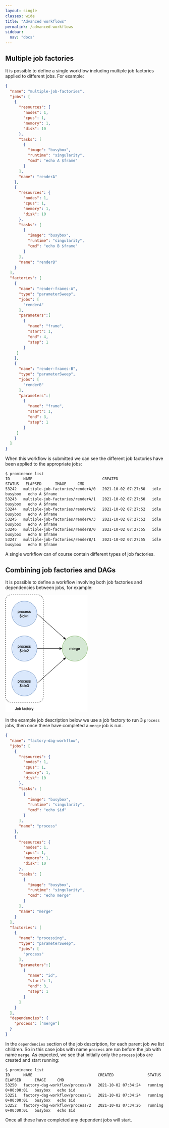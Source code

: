 ```yaml
---
layout: single
classes: wide
title: "Advanced workflows"
permalink: /advanced-workflows
sidebar:
  nav: "docs"
---
```


## Multiple job factories
It is possible to define a single workflow including multiple job factories applied to different jobs. For example:
```json
{
  "name": "multiple-job-factories",
  "jobs": [
    {
      "resources": {
        "nodes": 1,
        "cpus": 1,
        "memory": 1,
        "disk": 10
      },
      "tasks": [
        {
          "image": "busybox",
          "runtime": "singularity",
          "cmd": "echo A $frame"
        }
      ],
      "name": "renderA"
    },
    {
      "resources": {
        "nodes": 1,
        "cpus": 1,
        "memory": 1,
        "disk": 10
      },
      "tasks": [
        {
          "image": "busybox",
          "runtime": "singularity",
          "cmd": "echo B $frame"
        }
      ],
      "name": "renderB"
    }
  ],
  "factories": [
    {
      "name": "render-frames-A",
      "type": "parameterSweep",
      "jobs": [
        "renderA"
      ],
      "parameters":[
        {
          "name": "frame",
          "start": 1,
          "end": 4,
          "step": 1
        }
     ]
    },
    {
      "name": "render-frames-B",
      "type": "parameterSweep",
      "jobs": [
        "renderB"
      ],
      "parameters":[
        {
          "name": "frame",
          "start": 1,
          "end": 3,
          "step": 1
        }
     ]
    }
  ]
}
```
When this workflow is submitted we can see the different job factories have been applied to the appropriate jobs:
```
$ prominence list
ID      NAME                               CREATED               STATUS   ELAPSED      IMAGE     CMD          
53242   multiple-job-factories/renderA/0   2021-10-02 07:27:50   idle                  busybox   echo A $frame
53243   multiple-job-factories/renderA/1   2021-10-02 07:27:50   idle                  busybox   echo A $frame
53244   multiple-job-factories/renderA/2   2021-10-02 07:27:52   idle                  busybox   echo A $frame
53245   multiple-job-factories/renderA/3   2021-10-02 07:27:52   idle                  busybox   echo A $frame
53246   multiple-job-factories/renderB/0   2021-10-02 07:27:55   idle                  busybox   echo B $frame
53247   multiple-job-factories/renderB/1   2021-10-02 07:27:55   idle                  busybox   echo B $frame
```

A single workflow can of course contain different types of job factories.

## Combining job factories and DAGs
It is possible to define a workflow involving both job factories and dependencies between jobs, for example:

![Job factory in a DAG](jobfactorydag.png)

In the example job description below we use a job factory to
run 3 `process` jobs, then once these have completed a `merge` job is run.
```json
{
  "name": "factory-dag-workflow",
  "jobs": [
    {
      "resources": {
        "nodes": 1,
        "cpus": 1,
        "memory": 1,
        "disk": 10
      },
      "tasks": [
        {
          "image": "busybox",
          "runtime": "singularity",
          "cmd": "echo $id"
        }
      ],
      "name": "process"
    },
    {
      "resources": {
        "nodes": 1,
        "cpus": 1,
        "memory": 1,
        "disk": 10
      },
      "tasks": [
        {
          "image": "busybox",
          "runtime": "singularity",
          "cmd": "echo merge"
        }
      ],
      "name": "merge"
    }
  ],
  "factories": [
    {
      "name": "processing",
      "type": "parameterSweep",
      "jobs": [
        "process"
      ],
      "parameters":[
        {
          "name": "id",
          "start": 1,
          "end": 3,
          "step": 1
        }
      ]
    }
  ],
  "dependencies": {
    "process": ["merge"]
  }
}
```
In the `dependencies` section of the job description, for each parent job we list children. So in this case jobs with name `process` are run before
the job with name `merge`. As expected, we see that initially only the `process` jobs are created and start running:
```
$ prominence list
ID      NAME                             CREATED               STATUS    ELAPSED      IMAGE     CMD     
53250   factory-dag-workflow/process/0   2021-10-02 07:34:24   running   0+00:00:01   busybox   echo $id
53251   factory-dag-workflow/process/1   2021-10-02 07:34:24   running   0+00:00:01   busybox   echo $id
53252   factory-dag-workflow/process/2   2021-10-02 07:34:26   running   0+00:00:01   busybox   echo $id
```
Once all these have completed any dependent jobs will start.
